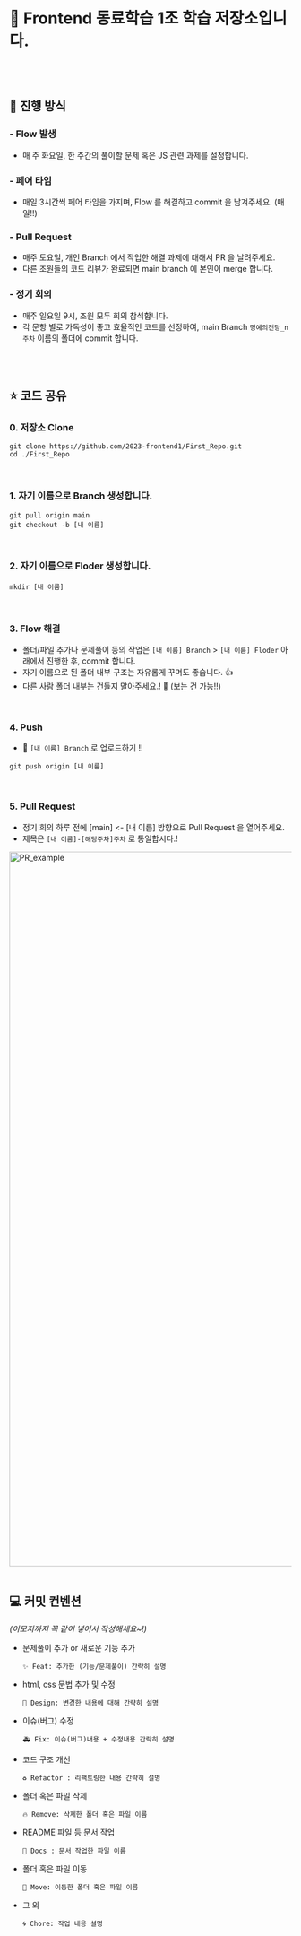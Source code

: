# 🚀 Frontend 동료학습 1조 학습 저장소입니다.

<br/>
<br/>

## 📌 진행 방식

### - Flow 발생 
- 매 주 화요일, 한 주간의 풀이할 문제 혹은 JS 관련 과제를 설정합니다.

### - 페어 타임
- 매일 3시간씩 페어 타임을 가지며, Flow 를 해결하고 commit 을 남겨주세요. (매일!!)

### - Pull Request
- 매주 토요일, 개인 Branch 에서 작업한 해결 과제에 대해서 PR 을 날려주세요.
- 다른 조원들의 코드 리뷰가 완료되면 main branch 에 본인이 merge 합니다. 

### - 정기 회의
- 매주 일요일 9시, 조원 모두 회의 참석합니다.
- 각 문항 별로 가독성이 좋고 효율적인 코드를 선정하여, main Branch ```명예의전당_n주차``` 이름의 폴더에 commit 합니다. 

<br/>
<br/>

## ⭐️ 코드 공유

### 0. 저장소 Clone
 
  ```
  git clone https://github.com/2023-frontend1/First_Repo.git
  cd ./First_Repo
  ```

<br/>

### 1. 자기 이름으로 Branch 생성합니다. 
  
```
git pull origin main
git checkout -b [내 이름] 
```

<br/>

### 2. 자기 이름으로 Floder 생성합니다.

```
mkdir [내 이름]
```

<br/>

### 3. Flow 해결
+ 폴더/파일 추가나 문제풀이 등의 작업은 ```[내 이름] Branch``` > ```[내 이름] Floder``` 아래에서 진행한 후, commit 합니다.
+ 자기 이름으로 된 폴더 내부 구조는 자유롭게 꾸며도 좋습니다. 👍
+ 다른 사람 폴더 내부는 건들지 말아주세요.! 🙏 (보는 건 가능!!)

<br/>

### 4. Push
+ **🚨** ```[내 이름] Branch``` 로 업로드하기 !!
```git
git push origin [내 이름]
```

<br/>

### 5. Pull Request
+ 정기 회의 하루 전에 [main] <- [내 이름] 방향으로 Pull Request 을 열어주세요.
+ 제목은 ```[내 이름]-[해당주차]주차``` 로 통일합시다.!
<img width="1275" alt="PR_example" src="https://github.com/2023-frontend1/First_Repo/assets/50646145/a2a5adf5-382a-4e43-8883-483f8f0afa67">


<br/>
<br/>

## 💻 커밋 컨벤션
_(이모지까지 꼭 같이 넣어서 작성해세요~!)_

- 문제풀이 추가 or 새로운 기능 추가
  ```
  ✨ Feat: 추가한 (기능/문제풀이) 간략히 설명
  ```
- html, css 문법 추가 및 수정
  ```
  💄 Design: 변경한 내용에 대해 간략히 설명
  ```
- 이슈(버그) 수정
  ```
  🚑 Fix: 이슈(버그)내용 + 수정내용 간략히 설명
  ```
- 코드 구조 개선
  ```
  ♻️ Refactor : 리팩토링한 내용 간략히 설명
  ```
- 폴더 혹은 파일 삭제
  ```
  🔥 Remove: 삭제한 폴더 혹은 파일 이름
  ```
- README 파일 등 문서 작업
  ```
  📃 Docs : 문서 작업한 파일 이름
  ```
- 폴더 혹은 파일 이동
  ```
  🚚 Move: 이동한 폴더 혹은 파일 이름
  ```
- 그 외
  ```
  🌀 Chore: 작업 내용 설명
  ```
